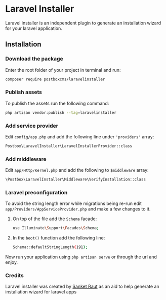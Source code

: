 # Laravel Installer
Laravel installer is an independent plugin to generate an installation wizard for your laravel application.

## Installation

### Download the package
Enter the root folder of your project in terminal and run:
```bash
composer require postboxcms/laravelinstaller
````
### Publish assets
To publish the assets run the following command:
```bash
php artisan vendor:publish --tag=laravelinstaller
````
### Add service provider
Edit ```config/app.php``` and add the following line under ````'providers'```` array:
```bash
Postbox\LaravelInstaller\LaravelInstallerProvider::class
````
### Add middleware
Edit ```app/Http/Kernel.php``` and add the following to ````$middleware```` array:
```bash
\Postbox\LaravelInstaller\Middleware\VerifyInstallation::class
````
### Laravel preconfiguration
To avoid the string length error while migrations being re-run edit ````app/Providers/AppServiceProvider.php```` and make a few changes to it.

1. On top of the file add the ```Schema``` facade:
    ```bash
    use Illuminate\Support\Facades\Schema;
    ````
2. In the ````boot()```` function add the following line:
    ```bash
    Schema::defaultStringLength(191); 
    ````
Now run your application using ````php artisan serve```` or through the url and enjoy.

### Credits
Laravel installer was created by [Sanket Raut](https://twitter.com/sanketmraut) as an aid to help generate an installation wizard for laravel apps

